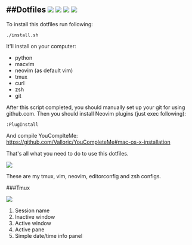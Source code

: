 ##Dotfiles
[![](https://raw.githubusercontent.com/daynin/dotfiles/master/logos/git.png)]() 
[![](https://raw.githubusercontent.com/daynin/dotfiles/master/logos/macvim.png)]() 
[![](https://raw.githubusercontent.com/daynin/dotfiles/master/logos/python.svg)]() 
[![](https://raw.githubusercontent.com/daynin/dotfiles/master/logos/neovim.png)]() 
---
To install this dotfiles run following:

```
./install.sh
```

It'll install on your computer:

- python
- macvim
- neovim (as default vim)
- tmux
- curl
- zsh
- git

After this script completed, you should manually set up your git for using github.com. Then you should install Neovim plugins (just exec following):

```
:PlugInstall
```

And compile YouComplteMe: https://github.com/Valloric/YouCompleteMe#mac-os-x-installation

That's all what you need to do to use this dotfiles.

![](https://raw.githubusercontent.com/daynin/dotfiles/master/dotfiles1.png)

These are my tmux, vim, neovim, editorconfig and zsh configs.

###Tmux

![](https://raw.githubusercontent.com/daynin/dotfiles/master/dotfiles2.png)

1. Session name
2. Inactive window
3. Active window
4. Active pane
5. Simple date/time info panel
